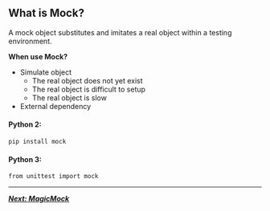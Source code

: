 ## **What is Mock?**

A mock object substitutes and imitates a real object within a testing environment. 

**When use Mock?**

* Simulate object
    * The real object does not yet exist 
    * The real object is difficult to setup
    * The real object is slow
* External dependency


#### Python 2:
`pip install mock`

#### Python 3:
`from unittest import mock`

---
***[Next: MagicMock](009_mock_magicmock.md)***